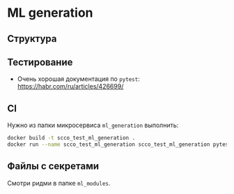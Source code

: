 # ML generation

## Структура

## Тестирование

* Очень хорошая документация по `pytest`: https://habr.com/ru/articles/426699/

## CI
Нужно из папки микросервиса `ml_generation` выполнить:
```bash
docker build -t scco_test_ml_generation .
docker run --name scco_test_ml_generation scco_test_ml_generation pytest
```

## Файлы с секретами
Смотри ридми в папке `ml_modules`.
